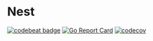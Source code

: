 # Nest
[![codebeat badge](https://codebeat.co/badges/7171e9ea-53d7-4c81-82bf-a9a2f222b027)](https://codebeat.co/projects/github-com-redwebcreation-nest-next)
[![Go Report Card](https://goreportcard.com/badge/github.com/redwebcreation/nest)](https://goreportcard.com/report/github.com/redwebcreation/nest)
[![codecov](https://codecov.io/gh/redwebcreation/nest/branch/next/graph/badge.svg?token=DWSP4O0YO8)](https://codecov.io/gh/redwebcreation/nest)